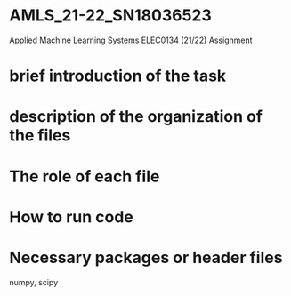 # AMLS_21-22_SN18036523
Applied Machine Learning Systems ELEC0134 (21/22) Assignment







# brief introduction of the task





# description of the organization of the files



# The role of each file


# How to run  code


 # Necessary packages or header files 
  numpy, scipy
